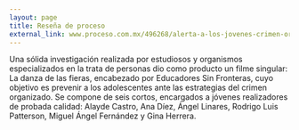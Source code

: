 ```yaml
---
layout: page
title: Reseña de proceso
external_link: www.proceso.com.mx/496268/alerta-a-los-jovenes-crimen-organizado
---
```


Una sólida investigación realizada por estudiosos y organismos especializados en la trata de personas dio como producto un filme singular: La danza de las fieras, encabezado por Educadores Sin Fronteras, cuyo objetivo es prevenir a los adolescentes ante las estrategias del crimen organizado. Se compone de seis cortos, encargados a jóvenes realizadores de probada calidad: Alayde Castro, Ana Díez, Ángel Linares, Rodrigo Luis Patterson, Miguel Ángel Fernández y Gina Herrera.
